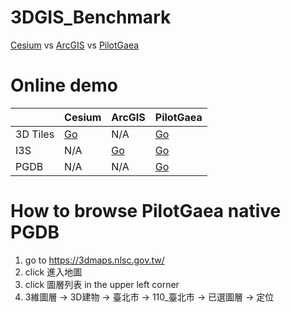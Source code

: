 # 3DGIS_Benchmark
[Cesium](https://cesium.com/) vs [ArcGIS](https://developers.arcgis.com/javascript/latest/) vs [PilotGaea](https://www.pilotgaea.com.tw/)

# Online demo

|     |  Cesium   | ArcGIS  | PilotGaea|
|  ----  | ----  | ----  |----  |
| 3D Tiles  | [Go](https://lag945.github.io/3DGIS_Benchmark/cesium/Apps/3dtiles_nlsc_taipei.htm) | N/A |[Go](https://lag945.github.io/3DGIS_Benchmark/pilotgaea/3dtiles_nlsc_taipei.htm) |
| I3S  | N/A | [Go](https://lag945.github.io/3DGIS_Benchmark/arcgis/i3s_nlsc_taipei.htm) |[Go](https://lag945.github.io/3DGIS_Benchmark/pilotgaea/i3s_nlsc_taipei.htm) |
| PGDB  | N/A | N/A |[Go](https://3dmaps.nlsc.gov.tw/) |

# How to browse PilotGaea native PGDB
1. go to https://3dmaps.nlsc.gov.tw/
1. click 進入地圖
1. click 圖層列表 in the upper left corner
1. 3維圖層 -> 3D建物 -> 臺北市 -> 110_臺北市 -> 已選圖層 -> 定位
